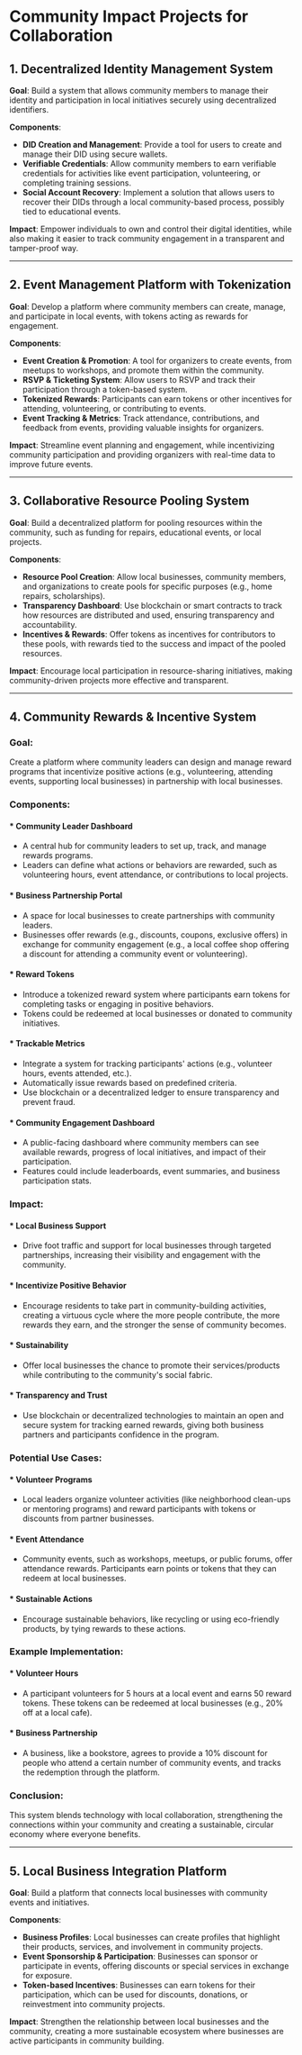 # Community Impact Projects for Collaboration

## 1. Decentralized Identity Management System
   **Goal**: Build a system that allows community members to manage their identity and participation in local initiatives securely using decentralized identifiers.

   **Components**:
   - **DID Creation and Management**: Provide a tool for users to create and manage their DID using secure wallets.
   - **Verifiable Credentials**: Allow community members to earn verifiable credentials for activities like event participation, volunteering, or completing training sessions.
   - **Social Account Recovery**: Implement a solution that allows users to recover their DIDs through a local community-based process, possibly tied to educational events.

   **Impact**: Empower individuals to own and control their digital identities, while also making it easier to track community engagement in a transparent and tamper-proof way.

---

## 2. Event Management Platform with Tokenization
   **Goal**: Develop a platform where community members can create, manage, and participate in local events, with tokens acting as rewards for engagement.

   **Components**:
   - **Event Creation & Promotion**: A tool for organizers to create events, from meetups to workshops, and promote them within the community.
   - **RSVP & Ticketing System**: Allow users to RSVP and track their participation through a token-based system.
   - **Tokenized Rewards**: Participants can earn tokens or other incentives for attending, volunteering, or contributing to events.
   - **Event Tracking & Metrics**: Track attendance, contributions, and feedback from events, providing valuable insights for organizers.

   **Impact**: Streamline event planning and engagement, while incentivizing community participation and providing organizers with real-time data to improve future events.

---

## 3. Collaborative Resource Pooling System
   **Goal**: Build a decentralized platform for pooling resources within the community, such as funding for repairs, educational events, or local projects.

   **Components**:
   - **Resource Pool Creation**: Allow local businesses, community members, and organizations to create pools for specific purposes (e.g., home repairs, scholarships).
   - **Transparency Dashboard**: Use blockchain or smart contracts to track how resources are distributed and used, ensuring transparency and accountability.
   - **Incentives & Rewards**: Offer tokens as incentives for contributors to these pools, with rewards tied to the success and impact of the pooled resources.

   **Impact**: Encourage local participation in resource-sharing initiatives, making community-driven projects more effective and transparent.

---

## 4. Community Rewards & Incentive System

### Goal:
Create a platform where community leaders can design and manage reward programs that incentivize positive actions (e.g., volunteering, attending events, supporting local businesses) in partnership with local businesses.

### Components:

#### * **Community Leader Dashboard**
- A central hub for community leaders to set up, track, and manage rewards programs.
- Leaders can define what actions or behaviors are rewarded, such as volunteering hours, event attendance, or contributions to local projects.

#### * **Business Partnership Portal**
- A space for local businesses to create partnerships with community leaders.
- Businesses offer rewards (e.g., discounts, coupons, exclusive offers) in exchange for community engagement (e.g., a local coffee shop offering a discount for attending a community event or volunteering).

#### * **Reward Tokens**
- Introduce a tokenized reward system where participants earn tokens for completing tasks or engaging in positive behaviors.
- Tokens could be redeemed at local businesses or donated to community initiatives.

#### * **Trackable Metrics**
- Integrate a system for tracking participants' actions (e.g., volunteer hours, events attended, etc.).
- Automatically issue rewards based on predefined criteria.
- Use blockchain or a decentralized ledger to ensure transparency and prevent fraud.

#### * **Community Engagement Dashboard**
- A public-facing dashboard where community members can see available rewards, progress of local initiatives, and impact of their participation.
- Features could include leaderboards, event summaries, and business participation stats.

### Impact:

#### * **Local Business Support**
  - Drive foot traffic and support for local businesses through targeted partnerships, increasing their visibility and engagement with the community.
  
#### * **Incentivize Positive Behavior**
  - Encourage residents to take part in community-building activities, creating a virtuous cycle where the more people contribute, the more rewards they earn, and the stronger the sense of community becomes.

#### * **Sustainability**
  - Offer local businesses the chance to promote their services/products while contributing to the community's social fabric.

#### * **Transparency and Trust**
  - Use blockchain or decentralized technologies to maintain an open and secure system for tracking earned rewards, giving both business partners and participants confidence in the program.

### Potential Use Cases:

#### * **Volunteer Programs**
  - Local leaders organize volunteer activities (like neighborhood clean-ups or mentoring programs) and reward participants with tokens or discounts from partner businesses.

#### * **Event Attendance**
  - Community events, such as workshops, meetups, or public forums, offer attendance rewards. Participants earn points or tokens that they can redeem at local businesses.

#### * **Sustainable Actions**
  - Encourage sustainable behaviors, like recycling or using eco-friendly products, by tying rewards to these actions.

### Example Implementation:

#### * **Volunteer Hours**
  - A participant volunteers for 5 hours at a local event and earns 50 reward tokens. These tokens can be redeemed at local businesses (e.g., 20% off at a local cafe).

#### * **Business Partnership**
  - A business, like a bookstore, agrees to provide a 10% discount for people who attend a certain number of community events, and tracks the redemption through the platform.

### Conclusion:
This system blends technology with local collaboration, strengthening the connections within your community and creating a sustainable, circular economy where everyone benefits.

---

## 5. Local Business Integration Platform
   **Goal**: Build a platform that connects local businesses with community events and initiatives.

   **Components**:
   - **Business Profiles**: Local businesses can create profiles that highlight their products, services, and involvement in community projects.
   - **Event Sponsorship & Participation**: Businesses can sponsor or participate in events, offering discounts or special services in exchange for exposure.
   - **Token-based Incentives**: Businesses can earn tokens for their participation, which can be used for discounts, donations, or reinvestment into community projects.

   **Impact**: Strengthen the relationship between local businesses and the community, creating a more sustainable ecosystem where businesses are active participants in community building.

